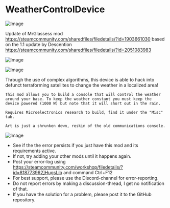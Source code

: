 # WeatherControlDevice

![Image](https://i.imgur.com/WAEzk68.png)

Update of MrGlassess mod
https://steamcommunity.com/sharedfiles/filedetails/?id=1903661030
based on the 1.1 update by Descention
https://steamcommunity.com/sharedfiles/filedetails/?id=2051083983

![Image](https://i.imgur.com/7Gzt3Rg.png)

	
![Image](https://i.imgur.com/NOW7jU1.png)

Through the use of complex algorithms, this device is able to hack into defunct terraforming satellites to change the weather in a localized area!
	
	This mod allows you to build a console that will control the weather around your base. To keep the weather constant you must keep the device powered (1000 W) but note that it will short out in the rain. 
	
	Requires Microelectronics research to build, find it under the "Misc" tab. 
	
	Art is just a shrunken down, reskin of the old communications console.

![Image](https://i.imgur.com/Rs6T6cr.png)



-  See if the the error persists if you just have this mod and its requirements active.
-  If not, try adding your other mods until it happens again.
-  Post your error-log using https://steamcommunity.com/workshop/filedetails/?id=818773962]HugsLib and command Ctrl+F12
-  For best support, please use the Discord-channel for error-reporting.
-  Do not report errors by making a discussion-thread, I get no notification of that.
-  If you have the solution for a problem, please post it to the GitHub repository.



